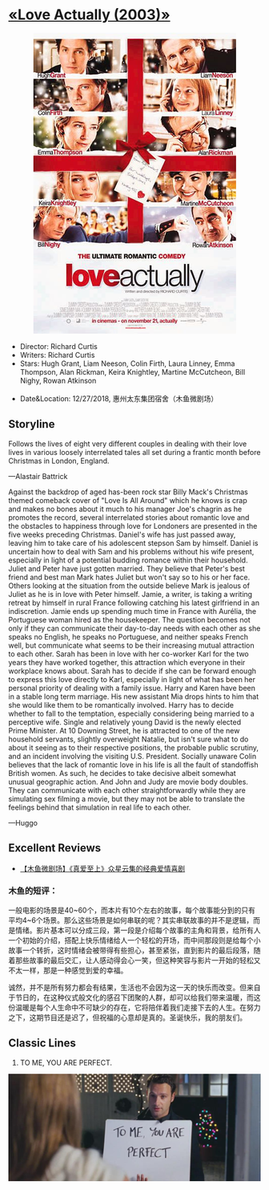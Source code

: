 # [&laquo;Love Actually (2003)&raquo;](https://www.imdb.com/title/tt0314331/?ref_=fn_al_tt_1)

<div align="center"> <img src="./pics/love_actually.jpg"> </div>

- Director: Richard Curtis<br>
- Writers: Richard Curtis<br>
- Stars: Hugh Grant, Liam Neeson, Colin Firth, Laura Linney, Emma Thompson, Alan Rickman, Keira Knightley, Martine McCutcheon,
         Bill Nighy, Rowan Atkinson<br><br>
- Date&Location: 12/27/2018, 惠州太东集团宿舍（木鱼微剧场）

## Storyline
Follows the lives of eight very different couples in dealing with their love lives in various loosely interrelated tales all set during a frantic month before Christmas in London, England.<br>

—Alastair Battrick

Against the backdrop of aged has-been rock star Billy Mack's Christmas themed comeback cover of "Love Is All Around" which he knows is crap and makes no bones about it much to his manager Joe's chagrin as he promotes the record, several interrelated stories about romantic love and the obstacles to happiness through love for Londoners are presented in the five weeks preceding Christmas. Daniel's wife has just passed away, leaving him to take care of his adolescent stepson Sam by himself. Daniel is uncertain how to deal with Sam and his problems without his wife present, especially in light of a potential budding romance within their household. Juliet and Peter have just gotten married. They believe that Peter's best friend and best man Mark hates Juliet but won't say so to his or her face. Others looking at the situation from the outside believe Mark is jealous of Juliet as he is in love with Peter himself. Jamie, a writer, is taking a writing retreat by himself in rural France following catching his latest girlfriend in an indiscretion. Jamie ends up spending much time in France with Aurélia, the Portuguese woman hired as the housekeeper. The question becomes not only if they can communicate their day-to-day needs with each other as she speaks no English, he speaks no Portuguese, and neither speaks French well, but communicate what seems to be their increasing mutual attraction to each other. Sarah has been in love with her co-worker Karl for the two years they have worked together, this attraction which everyone in their workplace knows about. Sarah has to decide if she can be forward enough to express this love directly to Karl, especially in light of what has been her personal priority of dealing with a family issue. Harry and Karen have been in a stable long term marriage. His new assistant Mia drops hints to him that she would like them to be romantically involved. Harry has to decide whether to fall to the temptation, especially considering being married to a perceptive wife. Single and relatively young David is the newly elected Prime Minister. At 10 Downing Street, he is attracted to one of the new household servants, slightly overweight Natalie, but isn't sure what to do about it seeing as to their respective positions, the probable public scrutiny, and an incident involving the visiting U.S. President. Socially unaware Colin believes that the lack of romantic love in his life is all the fault of standoffish British women. As such, he decides to take decisive albeit somewhat unusual geographic action. And John and Judy are movie body doubles. They can communicate with each other straightforwardly while they are simulating sex filming a movie, but they may not be able to translate the feelings behind that simulation in real life to each other.

—Huggo

## Excellent Reviews
- [【木鱼微剧场】《真爱至上》众星云集的经典爱情喜剧](https://www.bilibili.com/video/av39034561?from=search&seid=12638876367022761872)

### 木鱼的短评：

一般电影的场景是40~60个，而本片有10个左右的故事，每个故事能分到的只有平均4~6个场景。那么这些场景是如何串联的呢？其实串联故事的并不是逻辑，而是情绪。影片基本可以分成三段，第一段是介绍每个故事的主角和背景，给所有人一个初始的介绍，搭配上快乐情绪给人一个轻松的开场，而中间那段则是给每个小故事一个转折，这时情绪会被带得有些担心，甚至紧张，直到影片的最后段落，随着那些故事的最后交汇，让人感动得会心一笑，但这种笑容与影片一开始的轻松又不太一样，那是一种感觉到爱的幸福。

诚然，并不是所有努力都会有结果，生活也不会因为这一天的快乐而改变。但来自于节日的，在这种仪式般文化的感召下团聚的人群，却可以给我们带来温暖，而这份温暖是每个人生命中不可缺少的存在，它将陪伴着我们走接下去的人生。在努力之下，这期节目还是迟了，但祝福的心意却是真的。圣诞快乐，我的朋友们。

## Classic Lines
1. TO ME, YOU ARE PERFECT.
<div align="center"> <img src="./pics/love_actually_img01.jpg" width=800> </div>